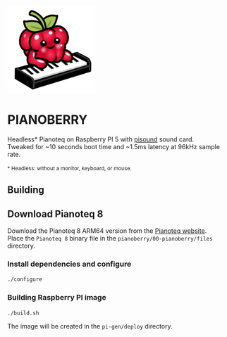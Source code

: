 <img src="assets/logo.svg" width="200" height="200" />

PIANOBERRY
==========


Headless* Pianoteq on Raspberry PI 5 with [pisound](https://blokas.io/pisound/) sound card.  
Tweaked for ~10 seconds boot time and ~1.5ms latency at 96kHz sample rate.

<small>* Headless: without a monitor, keyboard, or mouse.</small>

## Building

## Download Pianoteq 8

Download the Pianoteq 8 ARM64 version from the [Pianoteq website](https://www.pianoteq.com/download).  
Place the `Pianoteq 8` binary file in the `pianoberry/00-pianoberry/files` directory.

### Install dependencies and configure

```bash
./configure
```

### Building Raspberry PI image

```bash
./build.sh
```

The image will be created in the `pi-gen/deploy` directory.
